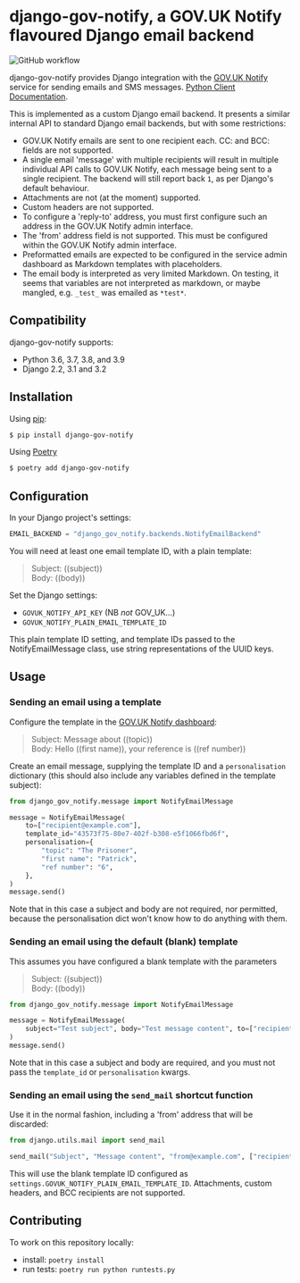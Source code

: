 # django-gov-notify, a GOV.UK Notify flavoured Django email backend

![GitHub workflow](https://github.com/nimasmi/django-gov-notify/actions/workflows/CI-tests.yml/badge.svg)

django-gov-notify provides Django integration with the [GOV.UK Notify](https://www.notifications.service.gov.uk/) service for sending emails and SMS messages. [Python Client Documentation](https://docs.notifications.service.gov.uk/python.html).

This is implemented as a custom Django email backend. It presents a similar internal API to standard Django email backends, but with some restrictions:

- GOV.UK Notify emails are sent to one recipient each. CC: and BCC: fields are not supported.
- A single email 'message' with multiple recipients will result in multiple individual API calls to GOV.UK Notify, each message being sent to a single recipient. The backend will still report back `1`, as per Django's default behaviour.
- Attachments are not (at the moment) supported.
- Custom headers are not supported.
- To configure a 'reply-to' address, you must first configure such an address in the GOV.UK Notify admin interface.
- The 'from' address field is not supported. This must be configured within the GOV.UK Notify admin interface.
- Preformatted emails are expected to be configured in the service admin dashboard as Markdown templates with placeholders.
- The email body is interpreted as very limited Markdown. On testing, it seems that variables are not interpreted as markdown, or maybe mangled, e.g. `_test_` was emailed as `*test*`.

## Compatibility

django-gov-notify supports:

- Python 3.6, 3.7, 3.8, and 3.9
- Django 2.2, 3.1 and 3.2

## Installation

Using [pip](https://pip.pypa.io/en/stable/):

```bash
$ pip install django-gov-notify
```

Using [Poetry](https://python-poetry.org/)

```bash
$ poetry add django-gov-notify
```

## Configuration

In your Django project's settings:

```python
EMAIL_BACKEND = "django_gov_notify.backends.NotifyEmailBackend"
```

You will need at least one email template ID, with a plain template:

> Subject: ((subject))  
> Body: ((body))

Set the Django settings:

- `GOVUK_NOTIFY_API_KEY` (NB _not_ GOV_UK…)
- `GOVUK_NOTIFY_PLAIN_EMAIL_TEMPLATE_ID`

This plain template ID setting, and template IDs passed to the NotifyEmailMessage class, use string representations of the UUID keys.

## Usage

### Sending an email using a template

Configure the template in the [GOV.UK Notify dashboard](https://www.notifications.service.gov.uk/):

> Subject: Message about ((topic))  
> Body: Hello ((first name)), your reference is ((ref number))

Create an email message, supplying the template ID and a `personalisation` dictionary (this should also include any variables defined in the template subject):

```python
from django_gov_notify.message import NotifyEmailMessage

message = NotifyEmailMessage(
    to=["recipient@example.com"],
    template_id="43573f75-80e7-402f-b308-e5f1066fbd6f",
    personalisation={
        "topic": "The Prisoner",
        "first name": "Patrick",
        "ref number": "6",
    },
)
message.send()
```

Note that in this case a subject and body are not required, nor permitted, because the personalisation dict won't know how to do anything with them.

### Sending an email using the default (blank) template

This assumes you have configured a blank template with the parameters

> Subject: ((subject))  
> Body: ((body))

```python
from django_gov_notify.message import NotifyEmailMessage

message = NotifyEmailMessage(
    subject="Test subject", body="Test message content", to=["recipient@example.com"]
)
message.send()
```

Note that in this case a subject and body are required, and you must not pass the `template_id` or `personalisation` kwargs.

### Sending an email using the `send_mail` shortcut function

Use it in the normal fashion, including a 'from' address that will be discarded:

```python
from django.utils.mail import send_mail

send_mail("Subject", "Message content", "from@example.com", ["recipient@example.com"])
```

This will use the blank template ID configured as `settings.GOVUK_NOTIFY_PLAIN_EMAIL_TEMPLATE_ID`. Attachments, custom headers, and BCC recipients are not supported.

## Contributing

To work on this repository locally:

- install: `poetry install`
- run tests: `poetry run python runtests.py`
